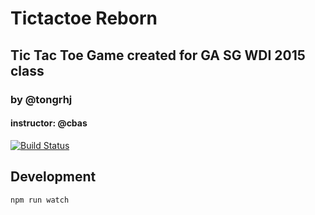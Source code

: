 # Tictactoe Reborn
## Tic Tac Toe Game created for GA SG WDI 2015 class
### by @tongrhj
#### instructor: @cbas

[![Build Status](https://travis-ci.org/tongrhj/tictactoe-reborn.svg?branch=master)](https://travis-ci.org/tongrhj/tictactoe-reborn)


## Development
``
npm run watch
``
